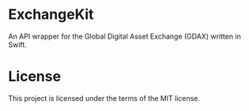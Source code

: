 # ExchangeKit
An API wrapper for the Global Digital Asset Exchange (GDAX) written in Swift.

# License
This project is licensed under the terms of the MIT license.
